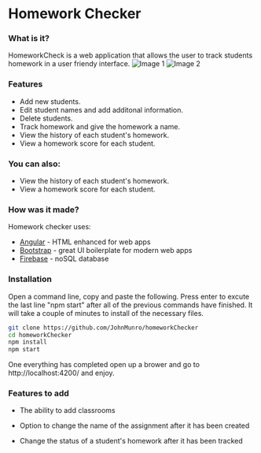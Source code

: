 # Homework Checker

### What is it?

HomeworkCheck is a web application that allows the user to track students homework in a user friendy interface. 
![Image 1](https://github.com/JohnMunro/homeworkChecker/blob/development/src/assets/images/readmeImage1.png)
![Image 2](https://github.com/JohnMunro/homeworkChecker/blob/development/src/assets/images/readmeImage2.png)

### Features


  - Add new students.
  - Edit student names and add additonal information.
  - Delete students.
  - Track homework and give the homework a name.
  - View the history of each student's homework.
  - View a homework score for each student.


### You can also:
  - View the history of each student's homework.
  - View a homework score for each student.

### How was it made?

Homework checker uses:

* [Angular] - HTML enhanced for web apps
* [Bootstrap] - great UI boilerplate for modern web apps
* [Firebase] - noSQL database

### Installation
Open a command line, copy and paste the following. Press enter to excute the last line "npm start" after all of the previous commands have finished. It will take a couple of minutes to install of the necessary files.
```sh
git clone https://github.com/JohnMunro/homeworkChecker
cd homeworkChecker
npm install
npm start
```
One everything has completed open up a brower and go to http://localhost:4200/ and enjoy.

### Features to add
- The ability to add classrooms
- Option to change the name of the assignment after it has been created
- Change the status of a student's homework after it has been tracked



   [Bootstrap]: <http://twitter.github.com/bootstrap/>
   [Angular]: <https://angular.io/>
   [Firebase]: <https://firebase.google.com/>
    
